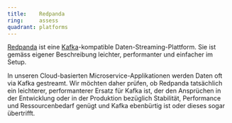 ```yaml
---
title:    Redpanda  
ring:     assess  
quadrant: platforms
---
```


[Redpanda][redpanda] ist eine [Kafka][kafka]-kompatible Daten-Streaming-Plattform. Sie ist gemäss eigener Beschreibung
leichter, performanter und einfacher im Setup.

In unseren Cloud-basierten Microservice-Applikationen werden Daten oft via Kafka gestreamt. Wir möchten daher prüfen, ob
Redpanda tatsächlich ein leichterer, performanterer Ersatz für Kafka ist, der den Ansprüchen in der Entwicklung oder in
der Produktion bezüglich Stabilität, Performance und Ressourcenbedarf genügt und Kafka ebenbürtig ist oder dieses sogar
übertrifft.

[redpanda]: https://redpanda.com/
[kafka]: ../platforms/kafka.html

